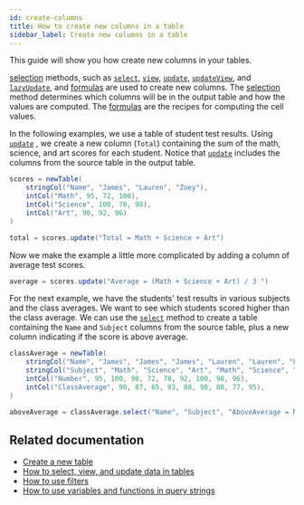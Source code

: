 ```yaml
---
id: create-columns
title: How to create new columns in a table
sidebar_label: Create new columns in a table
---
```


This guide will show you how create new columns in your tables.

[selection](./use-select-view-update.md) methods, such as [`select`](../reference/table-operations/select/select.md), [`view`](../reference/table-operations/select/view.md), [`update`](../reference/table-operations/select/update.md), [`updateView`](../reference/table-operations/select/update-view.md), and [`lazyUpdate`](../reference/table-operations/select/lazy-update.md), and [formulas](../reference/query-language/formulas/formulas.md) are used to create new columns. The [selection](./use-select-view-update.md) method determines which columns will be in the output table and how the values are computed. The [formulas](../reference/query-language/formulas/formulas.md) are the recipes for computing the cell values.

In the following examples, we use a table of student test results. Using [`update`](../reference/table-operations/select/update.md) , we create a new column (`Total`) containing the sum of the math, science, and art scores for each student. Notice that [`update`](../reference/table-operations/select/update.md) includes the columns from the source table in the output table.

```groovy test-set=1 order=scores,total
scores = newTable(
    stringCol("Name", "James", "Lauren", "Zoey"),
    intCol("Math", 95, 72, 100),
    intCol("Science", 100, 78, 98),
    intCol("Art", 90, 92, 96)
)

total = scores.update("Total = Math + Science + Art")
```

Now we make the example a little more complicated by adding a column of average test scores.

```groovy test-set=1
average = scores.update("Average = (Math + Science + Art) / 3 ")
```

For the next example, we have the students' test results in various subjects and the class averages. We want to see which students scored higher than the class average. We can use the [`select`](../reference/table-operations/select/select.md) method to create a table containing the `Name` and `Subject` columns from the source table, plus a new column indicating if the score is above average.

```groovy test-set=1 order=classAverage,aboveAverage
classAverage = newTable(
    stringCol("Name", "James", "James", "James", "Lauren", "Lauren", "Lauren", "Zoey", "Zoey", "Zoey"),
    stringCol("Subject", "Math", "Science", "Art", "Math", "Science", "Art", "Math", "Science", "Art"),
    intCol("Number", 95, 100, 90, 72, 78, 92, 100, 98, 96),
    intCol("ClassAverage", 90, 87, 65, 93, 88, 98, 80, 77, 95),
)

aboveAverage = classAverage.select("Name", "Subject", "AboveAverage = Number > ClassAverage")
```

## Related documentation

- [Create a new table](./new-table.md)
- [How to select, view, and update data in tables](./use-select-view-update.md)
- [How to use filters](./use-filters.md)
- [How to use variables and functions in query strings](./queryscope.md)
